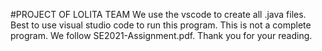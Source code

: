 #PROJECT OF LOLITA TEAM
We use the vscode to create all .java files. Best to use visual studio code to run this program.
This is not a complete program. We follow SE2021-Assignment.pdf.
Thank you for your reading.